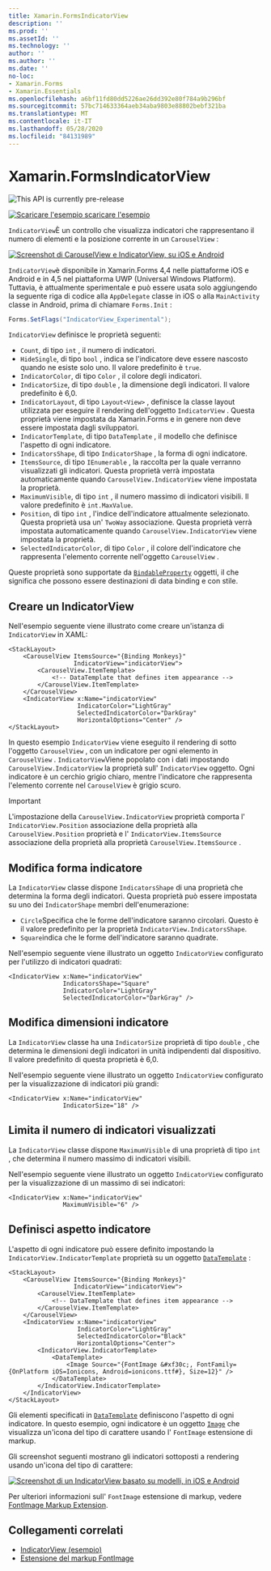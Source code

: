 ```yaml
---
title: Xamarin.FormsIndicatorView
description: ''
ms.prod: ''
ms.assetId: ''
ms.technology: ''
author: ''
ms.author: ''
ms.date: ''
no-loc:
- Xamarin.Forms
- Xamarin.Essentials
ms.openlocfilehash: a6bf11fd80dd5226ae26dd392e80f784a9b296bf
ms.sourcegitcommit: 57bc714633364aeb34aba9803e88802bebf321ba
ms.translationtype: MT
ms.contentlocale: it-IT
ms.lasthandoff: 05/28/2020
ms.locfileid: "84131989"
---
```

# <a name="xamarinforms-indicatorview"></a>Xamarin.FormsIndicatorView

![](~/media/shared/preview.png "This API is currently pre-release")

[![Scaricare ](~/media/shared/download.png) l'esempio scaricare l'esempio](https://docs.microsoft.com/samples/xamarin/xamarin-forms-samples/userinterface-indicatorviewdemos/)

`IndicatorView`È un controllo che visualizza indicatori che rappresentano il numero di elementi e la posizione corrente in un `CarouselView` :

[![Screenshot di CarouselView e IndicatorView, su iOS e Android](indicatorview-images/circles.png "Cerchi IndicatorView")](indicatorview-images/circles-large.png#lightbox "Cerchi IndicatorView")

`IndicatorView`è disponibile in Xamarin.Forms 4,4 nelle piattaforme iOS e Android e in 4,5 nel piattaforma UWP (Universal Windows Platform). Tuttavia, è attualmente sperimentale e può essere usata solo aggiungendo la seguente riga di codice alla `AppDelegate` classe in iOS o alla `MainActivity` classe in Android, prima di chiamare `Forms.Init` :

```csharp
Forms.SetFlags("IndicatorView_Experimental");
```

`IndicatorView` definisce le proprietà seguenti:

- `Count`, di tipo `int` , il numero di indicatori.
- `HideSingle`, di tipo `bool` , indica se l'indicatore deve essere nascosto quando ne esiste solo uno. Il valore predefinito è `true`.
- `IndicatorColor`, di tipo `Color` , il colore degli indicatori.
- `IndicatorSize`, di tipo `double` , la dimensione degli indicatori. Il valore predefinito è 6,0.
- `IndicatorLayout`, di tipo `Layout<View>` , definisce la classe layout utilizzata per eseguire il rendering dell'oggetto `IndicatorView` . Questa proprietà viene impostata da Xamarin.Forms e in genere non deve essere impostata dagli sviluppatori.
- `IndicatorTemplate`, di tipo `DataTemplate` , il modello che definisce l'aspetto di ogni indicatore.
- `IndicatorsShape`, di tipo `IndicatorShape` , la forma di ogni indicatore.
- `ItemsSource`, di tipo `IEnumerable` , la raccolta per la quale verranno visualizzati gli indicatori. Questa proprietà verrà impostata automaticamente quando `CarouselView.IndicatorView` viene impostata la proprietà.
- `MaximumVisible`, di tipo `int` , il numero massimo di indicatori visibili. Il valore predefinito è `int.MaxValue`.
- `Position`, di tipo `int` , l'indice dell'indicatore attualmente selezionato. Questa proprietà usa un' `TwoWay` associazione. Questa proprietà verrà impostata automaticamente quando `CarouselView.IndicatorView` viene impostata la proprietà.
- `SelectedIndicatorColor`, di tipo `Color` , il colore dell'indicatore che rappresenta l'elemento corrente nell'oggetto `CarouselView` .

Queste proprietà sono supportate da [`BindableProperty`](xref:Xamarin.Forms.BindableProperty) oggetti, il che significa che possono essere destinazioni di data binding e con stile.

## <a name="create-an-indicatorview"></a>Creare un IndicatorView

Nell'esempio seguente viene illustrato come creare un'istanza di `IndicatorView` in XAML:

```xaml
<StackLayout>
    <CarouselView ItemsSource="{Binding Monkeys}"
                  IndicatorView="indicatorView">
        <CarouselView.ItemTemplate>
            <!-- DataTemplate that defines item appearance -->
        </CarouselView.ItemTemplate>
    </CarouselView>
    <IndicatorView x:Name="indicatorView"
                   IndicatorColor="LightGray"
                   SelectedIndicatorColor="DarkGray"
                   HorizontalOptions="Center" />
</StackLayout>
```

In questo esempio `IndicatorView` viene eseguito il rendering di sotto l'oggetto `CarouselView` , con un indicatore per ogni elemento in `CarouselView` . `IndicatorView`Viene popolato con i dati impostando `CarouselView.IndicatorView` la proprietà sull' `IndicatorView` oggetto. Ogni indicatore è un cerchio grigio chiaro, mentre l'indicatore che rappresenta l'elemento corrente nel `CarouselView` è grigio scuro.

> [!IMPORTANT]
> L'impostazione della `CarouselView.IndicatorView` proprietà comporta l' `IndicatorView.Position` associazione della proprietà alla `CarouselView.Position` proprietà e l' `IndicatorView.ItemsSource` associazione della proprietà alla proprietà `CarouselView.ItemsSource` .

## <a name="change-indicator-shape"></a>Modifica forma indicatore

La `IndicatorView` classe dispone `IndicatorsShape` di una proprietà che determina la forma degli indicatori. Questa proprietà può essere impostata su uno dei `IndicatorShape` membri dell'enumerazione:

- `Circle`Specifica che le forme dell'indicatore saranno circolari. Questo è il valore predefinito per la proprietà `IndicatorView.IndicatorsShape`.
- `Square`indica che le forme dell'indicatore saranno quadrate.

Nell'esempio seguente viene illustrato un oggetto `IndicatorView` configurato per l'utilizzo di indicatori quadrati:

```xaml
<IndicatorView x:Name="indicatorView"
               IndicatorsShape="Square"
               IndicatorColor="LightGray"
               SelectedIndicatorColor="DarkGray" />
```

## <a name="change-indicator-size"></a>Modifica dimensioni indicatore

La `IndicatorView` classe ha una `IndicatorSize` proprietà di tipo `double` , che determina le dimensioni degli indicatori in unità indipendenti dal dispositivo. Il valore predefinito di questa proprietà è 6,0.

Nell'esempio seguente viene illustrato un oggetto `IndicatorView` configurato per la visualizzazione di indicatori più grandi:

```xaml
<IndicatorView x:Name="indicatorView"
               IndicatorSize="18" />
```

## <a name="limit-the-number-of-indicators-displayed"></a>Limita il numero di indicatori visualizzati

La `IndicatorView` classe dispone `MaximumVisible` di una proprietà di tipo `int` , che determina il numero massimo di indicatori visibili.

Nell'esempio seguente viene illustrato un oggetto `IndicatorView` configurato per la visualizzazione di un massimo di sei indicatori:

```xaml
<IndicatorView x:Name="indicatorView"
               MaximumVisible="6" />
```

## <a name="define-indicator-appearance"></a>Definisci aspetto indicatore

L'aspetto di ogni indicatore può essere definito impostando la `IndicatorView.IndicatorTemplate` proprietà su un oggetto [`DataTemplate`](xref:Xamarin.Forms.DataTemplate) :

```xaml
<StackLayout>
    <CarouselView ItemsSource="{Binding Monkeys}"
                  IndicatorView="indicatorView">
        <CarouselView.ItemTemplate>
            <!-- DataTemplate that defines item appearance -->
        </CarouselView.ItemTemplate>
    </CarouselView>
    <IndicatorView x:Name="indicatorView"
                   IndicatorColor="LightGray"
                   SelectedIndicatorColor="Black"
                   HorizontalOptions="Center">
        <IndicatorView.IndicatorTemplate>
            <DataTemplate>
                <Image Source="{FontImage &#xf30c;, FontFamily={OnPlatform iOS=Ionicons, Android=ionicons.ttf#}, Size=12}" />
            </DataTemplate>
        </IndicatorView.IndicatorTemplate>
    </IndicatorView>
</StackLayout>
```

Gli elementi specificati in [`DataTemplate`](xref:Xamarin.Forms.DataTemplate) definiscono l'aspetto di ogni indicatore. In questo esempio, ogni indicatore è un oggetto [`Image`](xref:Xamarin.Forms.Image) che visualizza un'icona del tipo di carattere usando l' `FontImage` estensione di markup.

Gli screenshot seguenti mostrano gli indicatori sottoposti a rendering usando un'icona del tipo di carattere:

[![Screenshot di un IndicatorView basato su modelli, in iOS e Android](indicatorview-images/templated.png "IndicatorView basato su modelli")](indicatorview-images/templated-large.png#lightbox "IndicatorView basato su modelli")

Per ulteriori informazioni sull' `FontImage` estensione di markup, vedere [FontImage Markup Extension](~/xamarin-forms/xaml/markup-extensions/consuming.md#fontimage-markup-extension).

## <a name="related-links"></a>Collegamenti correlati

- [IndicatorView (esempio)](https://docs.microsoft.com/samples/xamarin/xamarin-forms-samples/userinterface-indicatorviewdemos/)
- [Estensione del markup FontImage](~/xamarin-forms/xaml/markup-extensions/consuming.md#fontimage-markup-extension)
